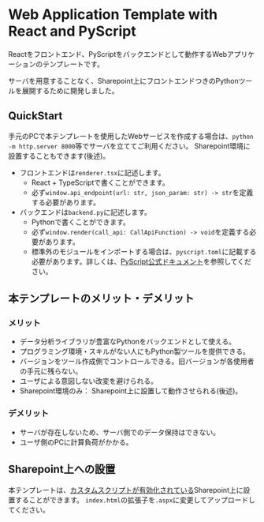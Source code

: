 # Web Application Template with React and PyScript

Reactをフロントエンド、PyScriptをバックエンドとして動作するWebアプリケーションのテンプレートです。

サーバを用意することなく、Sharepoint上にフロントエンドつきのPythonツールを展開するために開発しました。


## QuickStart
手元のPCで本テンプレートを使用したWebサービスを作成する場合は、`python -m http.server 8000`等でサーバを立ててご利用ください。
Sharepoint環境に設置することもできます(後述)。

- フロントエンドは`renderer.tsx`に記述します。
    - React + TypeScriptで書くことができます。
    - 必ず`window.api_endpoint(url: str, json_param: str) -> str`を定義する必要があります。
- バックエンドは`backend.py`に記述します。
    - Pythonで書くことができます。
    - 必ず`window.render(call_api: CallApiFunction) -> void`を定義する必要があります。
    - 標準外のモジュールをインポートする場合は、`pyscript.toml`に記載する必要があります。詳しくは、[PyScript公式ドキュメント](https://docs.pyscript.net/2024.10.1/user-guide/configuration/)を参照してください。


## 本テンプレートのメリット・デメリット
### メリット
- データ分析ライブラリが豊富なPythonをバックエンドとして使える。
- プログラミング環境・スキルがない人にもPython製ツールを提供できる。
- バージョンをツール作成側でコントロールできる。旧バージョンが各使用者の手元に残らない。
- ユーザによる意図しない改変を避けられる。
- Sharepoint環境のみ： Sharepoint上に設置して動作させられる(後述)。

### デメリット
- サーバが存在しないため、サーバ側でのデータ保持はできない。
- ユーザ側のPCに計算負荷がかかる。


## Sharepoint上への設置
本テンプレートは、[カスタムスクリプトが有効化されている](https://learn.microsoft.com/ja-jp/sharepoint/allow-or-prevent-custom-script)Sharepoint上に設置することができます。
`index.html`の拡張子を`.aspx`に変更してアップロードしてください。
